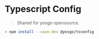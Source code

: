 # Typescript Config

> Shared for yosgo opensource.

```bash
> npm install --save-dev @yosgo/tsconfig
```
